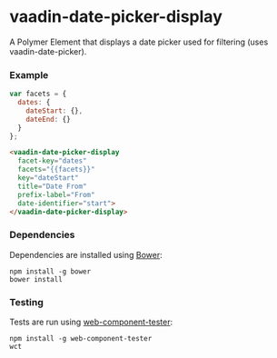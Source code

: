 # vaadin-date-picker-display
A Polymer Element that displays a date picker used for filtering (uses vaadin-date-picker).


### Example
```js
var facets = {
  dates: {
    dateStart: {},
    dateEnd: {}
  }
};
```

```html
<vaadin-date-picker-display
  facet-key="dates"
  facets="{{facets}}"
  key="dateStart"
  title="Date From"
  prefix-label="From"
  date-identifier="start">
</vaadin-date-picker-display>
```

### Dependencies

Dependencies are installed using [Bower](http://bower.io/):

    npm install -g bower
    bower install

### Testing

Tests are run using [web-component-tester](https://github.com/Polymer/web-component-tester):

    npm install -g web-component-tester
    wct
